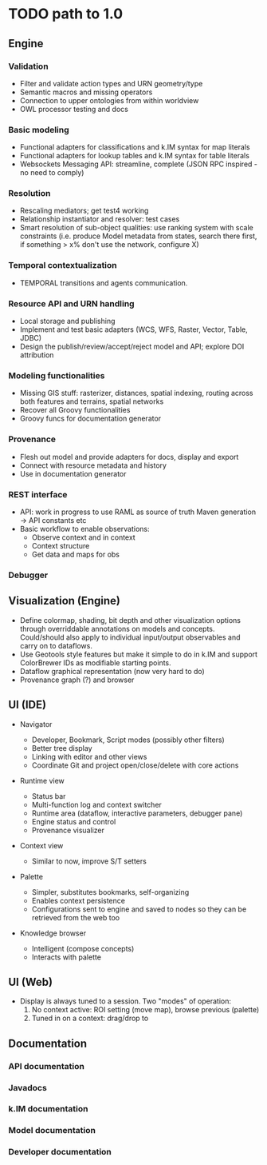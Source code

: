 # TODO path to 1.0

## Engine

### Validation

- Filter and validate action types and URN geometry/type
- Semantic macros and missing operators
- Connection to upper ontologies from within worldview
- OWL processor testing and docs

### Basic modeling

- Functional adapters for classifications and k.IM syntax for map literals
- Functional adapters for lookup tables and k.IM syntax for table literals
- Websockets Messaging API: streamline, complete (JSON RPC inspired - no need to comply)
  
### Resolution

- Rescaling mediators; get test4 working
- Relationship instantiator and resolver: test cases
- Smart resolution of sub-object qualities: use ranking system with scale constraints (i.e. 
  produce Model metadata from states, search there first, if something > x% don't use the network, configure 
  X)

### Temporal contextualization

- TEMPORAL transitions and agents communication.

### Resource API and URN handling

- Local storage and publishing
- Implement and test basic adapters (WCS, WFS, Raster, Vector, Table, JDBC)
- Design the publish/review/accept/reject model and API; explore DOI attribution

### Modeling functionalities

- Missing GIS stuff: rasterizer, distances, spatial indexing, routing across both features 
  and terrains, spatial networks
- Recover all Groovy functionalities
- Groovy funcs for documentation generator

### Provenance

- Flesh out model and provide adapters for docs, display and export
- Connect with resource metadata and history
- Use in documentation generator

### REST interface

- API: work in progress to use RAML as source of truth
    Maven generation -> API constants etc
- Basic workflow to enable observations:
    - Observe context and in context
    - Context structure
    - Get data and maps for obs

### Debugger

## Visualization (Engine)

- Define colormap, shading, bit depth and other visualization options through overriddable 
  annotations on models and concepts. Could/should also apply to individual input/output
  observables and carry on to dataflows.
- Use Geotools style features but make it simple to do in k.IM and support ColorBrewer IDs
  as modifiable starting points.
- Dataflow graphical representation (now very hard to do)
- Provenance graph (?) and browser

## UI (IDE)

- Navigator
  - Developer, Bookmark, Script modes (possibly other filters)
  - Better tree display
  - Linking with editor and other views
  - Coordinate Git and project open/close/delete with core actions
    
- Runtime view
  - Status bar
  - Multi-function log and context switcher
  - Runtime area (dataflow, interactive parameters, debugger pane)
  - Engine status and control
  - Provenance visualizer
    
- Context view
  - Similar to now, improve S/T setters
  
- Palette
  - Simpler, substitutes bookmarks, self-organizing
  - Enables context persistence
  - Configurations sent to engine and saved to nodes so they can be retrieved from the 
    web too
    
- Knowledge browser
  - Intelligent (compose concepts)
  - Interacts with palette

## UI (Web)

- Display is always tuned to a session. Two "modes" of operation:
  1. No context active: ROI setting (move map), browse previous (palette)
  2. Tuned in on a context: drag/drop to 

## Documentation

### API documentation

### Javadocs

### k.IM documentation

### Model documentation

### Developer documentation